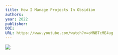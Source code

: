 ```yaml
---
title: How I Manage Projects In Obsidian
authors: 
year: 2022
publisher: 
DOI: 
URL: https://www.youtube.com/watch?v=oMNBTcME4ug
---
```


![](https://www.youtube.com/watch?v=oMNBTcME4ug)
